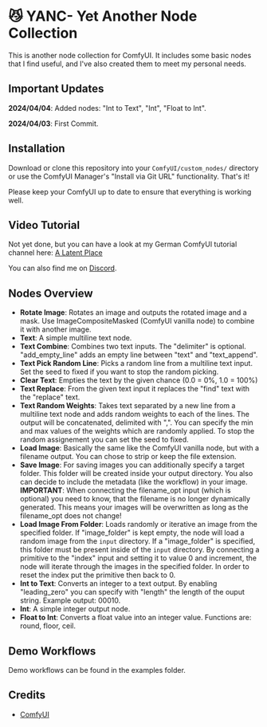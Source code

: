 # :smirk_cat: YANC- Yet Another Node Collection

This is another node collection for ComfyUI. It includes some basic nodes that I find useful, and I've also created them to meet my personal needs.

## Important Updates

**2024/04/04**: Added nodes: "Int to Text", "Int", "Float to Int".

**2024/04/03**: First Commit.

## Installation

Download or clone this repository into your `ComfyUI/custom_nodes/` directory or use the ComfyUI Manager's "Install via Git URL" functionality.  That's it!

Please keep your ComfyUI up to date to ensure that everything is working well.

## Video Tutorial

Not yet done, but you can have a look at my German ComfyUI tutorial channel here: [A Latent Place][youtubelink]

You can also find me on [Discord][discordlink].

## Nodes Overview

- **Rotate Image**: Rotates an image and outputs the rotated image and a mask. Use ImageCompositeMasked (ComfyUI vanilla node) to combine it with another image.
- **Text**: A simple multiline text node.
- **Text Combine**: Combines two text inputs. The "delimiter" is optional. "add_empty_line" adds an empty line between "text" and "text_append".
- **Text Pick Random Line**: Picks a random line from a multiline text input. Set the seed to fixed if you want to stop the random picking.
- **Clear Text**: Empties the text by the given chance (0.0 = 0%, 1.0 = 100%)
- **Text Replace**: From the given text input it replaces the "find" text with the "replace" text.
- **Text Random Weights**: Takes text separated by a new line from a multiline text node and adds random weights to each of the lines. The output will be concatenated, delimited with ",". You can specify the min and max values of the weights which are randomly applied. To stop the random assignement you can set the seed to fixed.
- **Load Image**: Basically the same like the ComfyUI vanilla node, but with a filename output. You can chose to strip or keep the file extension.
- **Save Image**: For saving images you can additionally specify a target folder. This folder will be created inside your output directory. You also can decide to include the metadata (like the workflow) in your image. **IMPORTANT**: When connecting the filename_opt input (which is optional) you need to know, that the filename is no longer dynamically generated. This means your images will be overwritten as long as the filename_opt does not change!
- **Load Image From Folder**: Loads randomly or iterative an image from the specified folder. If "image_folder" is kept empty, the node will load a random image from the `input` directory. If a "image_folder" is specified, this folder must be present inside of the `input` directory. By connecting a primitive to the "index" input and setting it to value 0 and increment, the node will iterate through the images in the specified folder. In order to reset the index put the primitive then back to 0.
- **Int to Text**: Converts an integer to a text output. By enabling "leading_zero" you can specify with "length" the length of the ouput string. Example output: 00010.
- **Int**: A simple integer output node.
- **Float to Int**: Converts a float value into an integer value. Functions are: round, floor, ceil.

## Demo Workflows

Demo workflows can be found in the examples folder.

## Credits

- [ComfyUI][comfyuilink]


[youtubelink]: https://youtube.com/@alatentplace
[discordlink]: https://discord.gg/WWsZSnWr89
[comfyuilink]: https://github.com/comfyanonymous/ComfyUI
